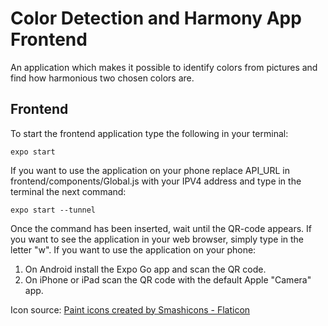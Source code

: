 # Color Detection and Harmony App Frontend

An application which makes it possible to identify colors
from pictures and find how harmonious two chosen colors are.

## Frontend
To start the frontend application type the following in your
terminal:
```
expo start
```
If you want to use the application on your phone replace API_URL in
frontend/components/Global.js with your IPV4 address and type in the terminal the next command:
```
expo start --tunnel 
```
Once the command has been inserted, wait until the QR-code appears. 
If you want to see the application in your web browser, simply type in the letter "w".
If you want to use the application on your phone:
1. On Android install the Expo Go app and scan the QR code.
2. On iPhone or iPad scan the QR code with the default Apple "Camera" app.

Icon source:
<a href="https://www.flaticon.com/free-icons/paint" title="paint icons">Paint icons created by Smashicons - Flaticon</a>
